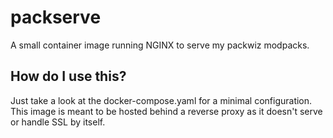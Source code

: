 # packserve

A small container image running NGINX to serve my packwiz modpacks.

## How do I use this?

Just take a look at the docker-compose.yaml for a minimal configuration. This image is meant to be hosted behind a reverse proxy as it doesn't serve or handle SSL by itself.
